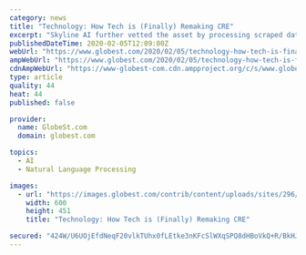```yaml
---
category: news
title: "Technology: How Tech is (Finally) Remaking CRE"
excerpt: "Skyline AI further vetted the asset by processing scraped data from review sites with natural language processing. Online reviews of the asset were flagged by the system as indicating an opportunity for optimization. “Sometimes the best commercial investment opportunities can be revealed in surprising places,” said Iri Amirav, CRO and co ..."
publishedDateTime: 2020-02-05T12:09:00Z
webUrl: "https://www.globest.com/2020/02/05/technology-how-tech-is-finally-remaking-cre/"
ampWebUrl: "https://www.globest.com/2020/02/05/technology-how-tech-is-finally-remaking-cre/?amp=1"
cdnAmpWebUrl: "https://www-globest-com.cdn.ampproject.org/c/s/www.globest.com/2020/02/05/technology-how-tech-is-finally-remaking-cre/?amp=1"
type: article
quality: 44
heat: 44
published: false

provider:
  name: GlobeSt.com
  domain: globest.com

topics:
  - AI
  - Natural Language Processing

images:
  - url: "https://images.globest.com/contrib/content/uploads/sites/296/2020/01/pg35.jpg"
    width: 600
    height: 451
    title: "Technology: How Tech is (Finally) Remaking CRE"

secured: "424W/U6UOjEfdNeqF20vlkTUhx0fLEtke3nKFcSlWXqSPQ8dHBoVkQ+R/BkHJffqSc1gh4iyhDibrxCnkIeCRVomHjxpGVwnGa07/2BCzt2y15u1wVApO4grcW9b3C+T4YrGxXPM8s5Mev9/nz01z6B5X9BTCmRjYlQNCVFXxi6w7ICyANKIYKzlsOsESqkAB8mrluVPl3D3Cu/C92bJhfHo9We3TueCKg7EiYfFr8ljRrGIZ/gFFrYguEDmr+H8/lYwBzIRzqZbIQ0y7BG0KqDa1CA8fuba2itvqqYMUoLQ5kIHM3+383SSCXk/8rgX;JthWelZNYEdvZzFXxAYtkQ=="
---
```


